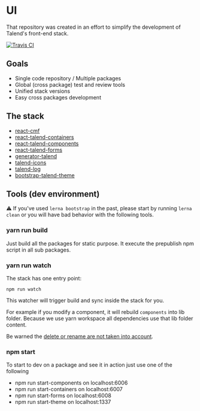 # UI

That repository was created in an effort to simplify the development of Talend's
front-end stack.

[![Travis CI][travis-ci-image] ][travis-ci-url]

[travis-ci-image]: https://travis-ci.org/Talend/ui.svg?branch=master
[travis-ci-url]: https://travis-ci.org/Talend/ui

## Goals

* Single code repository / Multiple packages
* Global (cross package) test and review tools
* Unified stack versions
* Easy cross packages development

## The stack

- [react-cmf](https://github.com/Talend/ui/tree/master/packages/cmf)
- [react-talend-containers](https://github.com/Talend/ui/tree/master/packages/containers)
- [react-talend-components](https://github.com/Talend/ui/tree/master/packages/components)
- [react-talend-forms](https://github.com/Talend/ui/tree/master/packages/forms)
- [generator-talend](https://github.com/Talend/ui/tree/master/packages/generator)
- [talend-icons](https://github.com/Talend/ui/tree/master/packages/icons)
- [talend-log](https://github.com/Talend/ui/tree/master/packages/logging)
- [bootstrap-talend-theme](https://github.com/Talend/ui/tree/master/packages/theme)

## Tools (dev environment)

:warning: If you've used `lerna bootstrap` in the past, please start by running `lerna clean` or you will have bad behavior with the following tools.

### yarn run build

Just build all the packages for static purpose.
It execute the prepublish npm script in all sub packages.

### yarn run watch

The stack has one entry point:

```
npm run watch
```

This watcher will trigger build and sync inside the stack for you.

For example if you modify a component, it will rebuild `components` into lib folder. Because we use yarn workspace all dependencies use that lib folder content.

Be warned the [delete or rename are not taken into account](https://github.com/remy/nodemon/issues/656).

### npm start

To start to dev on a package and see it in action just use one of the following

- npm run start-components on localhost:6006
- npm run start-containers on localhost:6007
- npm run start-forms on localhost:6008
- npm run start-theme on localhost:1337

